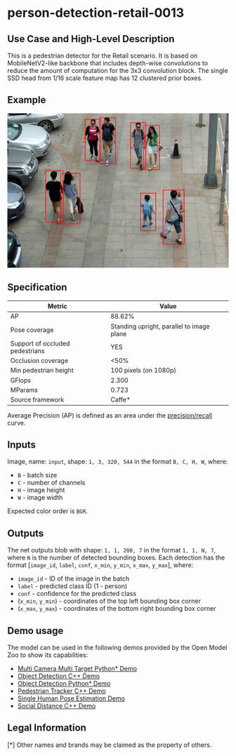 # person-detection-retail-0013

## Use Case and High-Level Description

This is a pedestrian detector for the Retail scenario. It is based on MobileNetV2-like
backbone that includes depth-wise convolutions to reduce the amount of
computation for the 3x3 convolution block. The single SSD head from 1/16 scale
feature map has 12 clustered prior boxes.

## Example

![](./assets/person-detection-retail-0013.png)

## Specification

| Metric                          | Value                                     |
|---------------------------------|-------------------------------------------|
| AP                              | 88.62%                                    |
| Pose coverage                   | Standing upright, parallel to image plane |
| Support of occluded pedestrians | YES                                       |
| Occlusion coverage              | <50%                                      |
| Min pedestrian height           | 100 pixels (on 1080p)                     |
| GFlops                          | 2.300                                     |
| MParams                         | 0.723                                     |
| Source framework                | Caffe\*                                   |

Average Precision (AP) is defined as an area under
the [precision/recall](https://en.wikipedia.org/wiki/Precision_and_recall)
curve.

## Inputs

Image, name: `input`, shape: `1, 3, 320, 544` in the format `B, C, H, W`, where:

- `B` - batch size
- `C` - number of channels
- `H` - image height
- `W` - image width

Expected color order is `BGR`.

## Outputs

The net outputs blob with shape: `1, 1, 200, 7` in the format `1, 1, N, 7`, where `N` is the number of detected
bounding boxes. Each detection has the format [`image_id`, `label`, `conf`, `x_min`, `y_min`, `x_max`, `y_max`], where:

- `image_id` - ID of the image in the batch
- `label` - predicted class ID (1 - person)
- `conf` - confidence for the predicted class
- (`x_min`, `y_min`) - coordinates of the top left bounding box corner
- (`x_max`, `y_max`) - coordinates of the bottom right bounding box corner

## Demo usage

The model can be used in the following demos provided by the Open Model Zoo to show its capabilities:

* [Multi Camera Multi Target Python\* Demo](../../../demos/multi_camera_multi_target_tracking_demo/python/README.md)
* [Object Detection C++ Demo](../../../demos/object_detection_demo/cpp/README.md)
* [Object Detection Python\* Demo](../../../demos/object_detection_demo/python/README.md)
* [Pedestrian Tracker C++ Demo](../../../demos/pedestrian_tracker_demo/cpp/README.md)
* [Single Human Pose Estimation Demo](../../../demos/single_human_pose_estimation_demo/python/README.md)
* [Social Distance C++ Demo](../../../demos/social_distance_demo/cpp/README.md)

## Legal Information
[*] Other names and brands may be claimed as the property of others.
